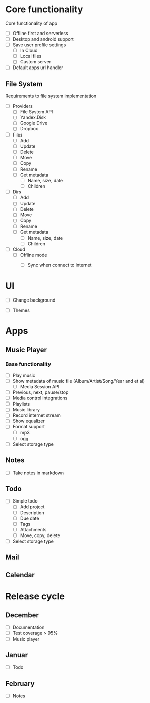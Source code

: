 # Core functionality
Core functionality of app
- [ ] Offline first and serverless
- [ ] Desktop and android support
- [ ] Save user profile settings
  - [ ] In Cloud
  - [ ] Local files
  - [ ] Custom server
- [ ] Default apps url handler 

## File System
Requirements to file system implementation

- [ ] Providers
  - [ ] File System API
  - [ ] Yandex.Disk
  - [ ] Google Drive
  - [ ] Dropbox
- [ ] Files
  - [ ] Add
  - [ ] Update
  - [ ] Delete
  - [ ] Move
  - [ ] Copy
  - [ ] Rename
  - [ ] Get metadata
    - [ ] Name, size, date
    - [ ] Children
- [ ] Dirs
  - [ ] Add
  - [ ] Update
  - [ ] Delete
  - [ ] Move
  - [ ] Copy
  - [ ] Rename
  - [ ] Get metadata
    - [ ] Name, size, date
    - [ ] Children
- [ ] Cloud
  - [ ] Offline mode 
    - [ ] Sync when connect to internet


# UI
- [ ] Change background
- [ ] Themes


# Apps

## Music Player

### Base functionality
- [ ] Play music
- [ ] Show metadata of music file (Album/Artist/Song/Year and et al)
  - [ ] Media Session API
- [ ] Previous, next, pause/stop
- [ ] Media control integrations
- [ ] Playlists
- [ ] Music library
- [ ] Record internet stream
- [ ] Show equalizer
- [ ] Format support
  - [ ] mp3
  - [ ] ogg
- [ ] Select storage type 

## Notes

- [ ] Take notes in markdown

## Todo

- [ ] Simple todo
  - [ ] Add project
  - [ ] Description
  - [ ] Due date
  - [ ] Tags
  - [ ] Attachments
  - [ ] Move, copy, delete
- [ ] Select storage type

## Mail
## Calendar

# Release cycle

## December
- [ ] Documentation
- [ ] Test coverage > 95%
- [ ] Music player

## Januar
- [ ] Todo

## February
- [ ] Notes